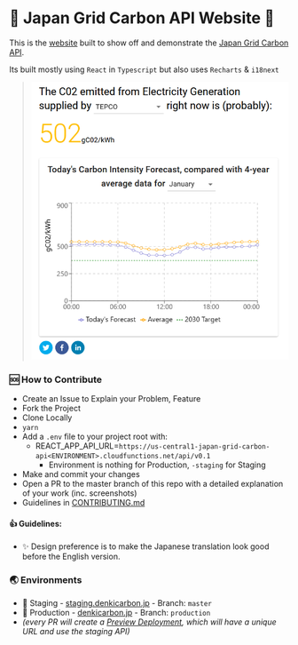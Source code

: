 # 🔌 Japan Grid Carbon API Website 🔌

This is the [website](https://denkicarbon.jp/) built to show off and demonstrate the [Japan Grid Carbon API](https://github.com/FraserTooth/japan_grid_carbon_api).

Its built mostly using `React` in `Typescript` but also uses `Recharts` & `i18next`

> <img src="misc/website-view-2021-01.png" height="500"/>

### 🆘 How to Contribute

- Create an Issue to Explain your Problem, Feature
- Fork the Project
- Clone Locally
- `yarn`
- Add a `.env` file to your project root with:
  - REACT_APP_API_URL=`https://us-central1-japan-grid-carbon-api<ENVIRONMENT>.cloudfunctions.net/api/v0.1`
    - Environment is nothing for Production, `-staging` for Staging
- Make and commit your changes
- Open a PR to the master branch of this repo with a detailed explanation of your work (inc. screenshots)
- Guidelines in [CONTRIBUTING.md](CONTRIBUTING.md)

#### 👍 Guidelines:

- ✨ Design preference is to make the Japanese translation look good before the English version.

### 🌏 Environments
- 🧼 Staging - [staging.denkicarbon.jp](https://staging.denkicarbon.jp/) - Branch: `master`
- 💪 Production - [denkicarbon.jp](https://denkicarbon.jp/) - Branch: `production`
- _(every PR will create a [Preview Deployment](https://vercel.com/docs/platform/deployments#preview), which will have a unique URL and use the staging API)_
